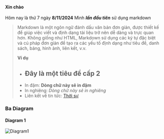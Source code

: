#### Xin chào
Hôm nay là thứ 7 ngày **8/11/2024**
Mình ***lần đầu tiên*** sử dụng markdown
>Markdown là một ngôn ngữ đánh dấu văn bản đơn giản, được thiết kế để giúp việc viết và định dạng tài liệu trở nên dễ dàng và trực quan hơn. Không giống như HTML, Markdown sử dụng các ký tự đặc biệt và cú pháp đơn giản để tạo ra các yếu tố định dạng như tiêu đề, danh sách, bảng, hình ảnh, liên kết, v.v.
>
> **Ví dụ**
> - ## Đây là một tiêu đề cấp 2
> - In đậm: **Dòng chữ này sẽ in đậm**
> - In nghiêng: *Dòng chữ này sẽ in nghiêng*
> - Liên kết về tin tức: [Thời sự](https://vnexpress.net/thoi-su)

### Ba Diagram

#### Diagram 1

![Diagram1](https://www.planttext.com/api/plantuml/png/UhzxlqDnIM9HIMbk3bToJc9niO97QMvYda8rbuA2RbvYRggLGd19KMPUEeYVc0xaPkQL0DaAgOab6feWHd5EQce1a5dB1JKWkAGq9JMlH26reYGrBmN5m6A8b6SAt1YGI2L4DqIThgw2SsAHbK9-ULunbmFG093BkBW00000__y30000)
